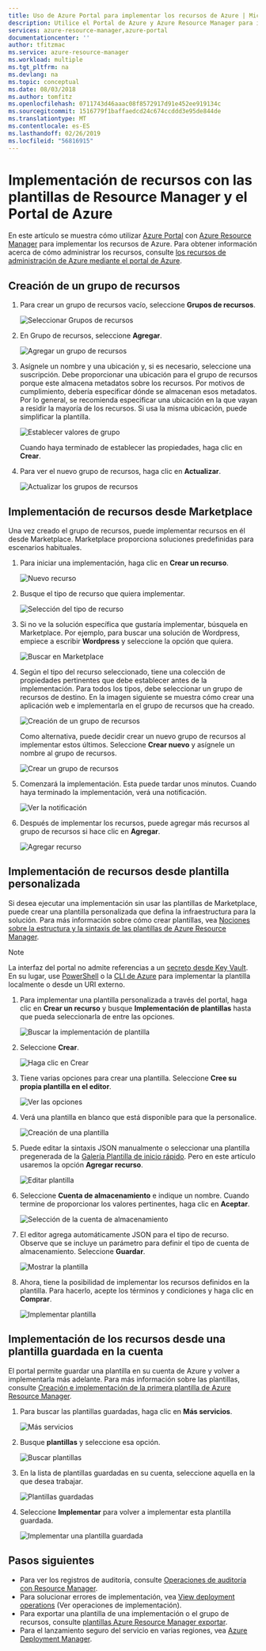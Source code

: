 ```yaml
---
title: Uso de Azure Portal para implementar los recursos de Azure | Microsoft Docs
description: Utilice el Portal de Azure y Azure Resource Manager para implementar los recursos.
services: azure-resource-manager,azure-portal
documentationcenter: ''
author: tfitzmac
ms.service: azure-resource-manager
ms.workload: multiple
ms.tgt_pltfrm: na
ms.devlang: na
ms.topic: conceptual
ms.date: 08/03/2018
ms.author: tomfitz
ms.openlocfilehash: 0711743d46aaac08f8572917d91e452ee919134c
ms.sourcegitcommit: 1516779f1baffaedcd24c674ccddd3e95de844de
ms.translationtype: MT
ms.contentlocale: es-ES
ms.lasthandoff: 02/26/2019
ms.locfileid: "56816915"
---
```

# <a name="deploy-resources-with-resource-manager-templates-and-azure-portal"></a>Implementación de recursos con las plantillas de Resource Manager y el Portal de Azure

En este artículo se muestra cómo utilizar [Azure Portal](https://portal.azure.com) con [Azure Resource Manager](resource-group-overview.md) para implementar los recursos de Azure. Para obtener información acerca de cómo administrar los recursos, consulte [los recursos de administración de Azure mediante el portal de Azure](manage-resources-portal.md).

## <a name="create-resource-group"></a>Creación de un grupo de recursos

1. Para crear un grupo de recursos vacío, seleccione **Grupos de recursos**.

   ![Seleccionar Grupos de recursos](./media/resource-group-template-deploy-portal/select-resource-groups.png)

1. En Grupo de recursos, seleccione **Agregar**.

   ![Agregar un grupo de recursos](./media/resource-group-template-deploy-portal/add-resource-group.png)

1. Asígnele un nombre y una ubicación y, si es necesario, seleccione una suscripción. Debe proporcionar una ubicación para el grupo de recursos porque este almacena metadatos sobre los recursos. Por motivos de cumplimiento, debería especificar dónde se almacenan esos metadatos. Por lo general, se recomienda especificar una ubicación en la que vayan a residir la mayoría de los recursos. Si usa la misma ubicación, puede simplificar la plantilla.

   ![Establecer valores de grupo](./media/resource-group-template-deploy-portal/set-group-properties.png)

   Cuando haya terminado de establecer las propiedades, haga clic en **Crear**.

1. Para ver el nuevo grupo de recursos, haga clic en **Actualizar**.

   ![Actualizar los grupos de recursos](./media/resource-group-template-deploy-portal/refresh-resource-groups.png)

## <a name="deploy-resources-from-marketplace"></a>Implementación de recursos desde Marketplace

Una vez creado el grupo de recursos, puede implementar recursos en él desde Marketplace. Marketplace proporciona soluciones predefinidas para escenarios habituales.

1. Para iniciar una implementación, haga clic en **Crear un recurso**.

   ![Nuevo recurso](./media/resource-group-template-deploy-portal/new-resources.png)

1. Busque el tipo de recurso que quiera implementar.

   ![Selección del tipo de recurso](./media/resource-group-template-deploy-portal/select-resource-type.png)

1. Si no ve la solución específica que gustaría implementar, búsquela en Marketplace. Por ejemplo, para buscar una solución de Wordpress, empiece a escribir **Wordpress** y seleccione la opción que quiera.

   ![Buscar en Marketplace](./media/resource-group-template-deploy-portal/search-resource.png)

1. Según el tipo del recurso seleccionado, tiene una colección de propiedades pertinentes que debe establecer antes de la implementación. Para todos los tipos, debe seleccionar un grupo de recursos de destino. En la imagen siguiente se muestra cómo crear una aplicación web e implementarla en el grupo de recursos que ha creado.

   ![Creación de un grupo de recursos](./media/resource-group-template-deploy-portal/select-existing-group.png)

   Como alternativa, puede decidir crear un nuevo grupo de recursos al implementar estos últimos. Seleccione **Crear nuevo** y asígnele un nombre al grupo de recursos.

   ![Crear un grupo de recursos](./media/resource-group-template-deploy-portal/select-new-group.png)

1. Comenzará la implementación. Esta puede tardar unos minutos. Cuando haya terminado la implementación, verá una notificación.

   ![Ver la notificación](./media/resource-group-template-deploy-portal/view-notification.png)

1. Después de implementar los recursos, puede agregar más recursos al grupo de recursos si hace clic en **Agregar**.

   ![Agregar recurso](./media/resource-group-template-deploy-portal/add-resource.png)

## <a name="deploy-resources-from-custom-template"></a>Implementación de recursos desde plantilla personalizada

Si desea ejecutar una implementación sin usar las plantillas de Marketplace, puede crear una plantilla personalizada que defina la infraestructura para la solución. Para más información sobre cómo crear plantillas, vea [Nociones sobre la estructura y la sintaxis de las plantillas de Azure Resource Manager](resource-group-authoring-templates.md).

> [!NOTE]
> La interfaz del portal no admite referencias a un [secreto desde Key Vault](resource-manager-keyvault-parameter.md). En su lugar, use [PowerShell](resource-group-template-deploy.md) o la [CLI de Azure](resource-group-template-deploy-cli.md) para implementar la plantilla localmente o desde un URI externo.

1. Para implementar una plantilla personalizada a través del portal, haga clic en **Crear un recurso** y busque **Implementación de plantillas** hasta que pueda seleccionarla de entre las opciones.

   ![Buscar la implementación de plantilla](./media/resource-group-template-deploy-portal/search-template.png)

1. Seleccione **Crear**.

   ![Haga clic en Crear](./media/resource-group-template-deploy-portal/show-template-option.png)

1. Tiene varias opciones para crear una plantilla. Seleccione **Cree su propia plantilla en el editor**.

   ![Ver las opciones](./media/resource-group-template-deploy-portal/see-options.png)

1. Verá una plantilla en blanco que está disponible para que la personalice.

   ![Creación de una plantilla](./media/resource-group-template-deploy-portal/blank-template.png)

1. Puede editar la sintaxis JSON manualmente o seleccionar una plantilla pregenerada de la [Galería Plantilla de inicio rápido](https://azure.microsoft.com/resources/templates/). Pero en este artículo usaremos la opción **Agregar recurso**.

   ![Editar plantilla](./media/resource-group-template-deploy-portal/select-add-resource.png)

1. Seleccione **Cuenta de almacenamiento** e indique un nombre. Cuando termine de proporcionar los valores pertinentes, haga clic en **Aceptar**.

   ![Selección de la cuenta de almacenamiento](./media/resource-group-template-deploy-portal/add-storage-account.png)

1. El editor agrega automáticamente JSON para el tipo de recurso. Observe que se incluye un parámetro para definir el tipo de cuenta de almacenamiento. Seleccione **Guardar**.

   ![Mostrar la plantilla](./media/resource-group-template-deploy-portal/show-json.png)

1. Ahora, tiene la posibilidad de implementar los recursos definidos en la plantilla. Para hacerlo, acepte los términos y condiciones y haga clic en **Comprar**.

   ![Implementar plantilla](./media/resource-group-template-deploy-portal/provide-custom-template-values.png)

## <a name="deploy-resources-from-a-template-saved-to-your-account"></a>Implementación de los recursos desde una plantilla guardada en la cuenta

El portal permite guardar una plantilla en su cuenta de Azure y volver a implementarla más adelante. Para más información sobre las plantillas, consulte [Creación e implementación de la primera plantilla de Azure Resource Manager](resource-manager-create-first-template.md).

1. Para buscar las plantillas guardadas, haga clic en **Más servicios**.

   ![Más servicios](./media/resource-group-template-deploy-portal/more-services.png)

1. Busque **plantillas** y seleccione esa opción.

   ![Buscar plantillas](./media/resource-group-template-deploy-portal/find-templates.png)

1. En la lista de plantillas guardadas en su cuenta, seleccione aquella en la que desea trabajar.

   ![Plantillas guardadas](./media/resource-group-template-deploy-portal/saved-templates.png)

1. Seleccione **Implementar** para volver a implementar esta plantilla guardada.

   ![Implementar una plantilla guardada](./media/resource-group-template-deploy-portal/deploy-saved-template.png)

## <a name="next-steps"></a>Pasos siguientes
* Para ver los registros de auditoría, consulte [Operaciones de auditoría con Resource Manager](./resource-group-audit.md).
* Para solucionar errores de implementación, vea [View deployment operations](./resource-manager-deployment-operations.md) (Ver operaciones de implementación).
* Para exportar una plantilla de una implementación o el grupo de recursos, consulte [plantillas Azure Resource Manager exportar](./manage-resource-groups-portal.md#export-resource-groups-to-templates).
* Para el lanzamiento seguro del servicio en varias regiones, vea [Azure Deployment Manager](./deployment-manager-overview.md).
